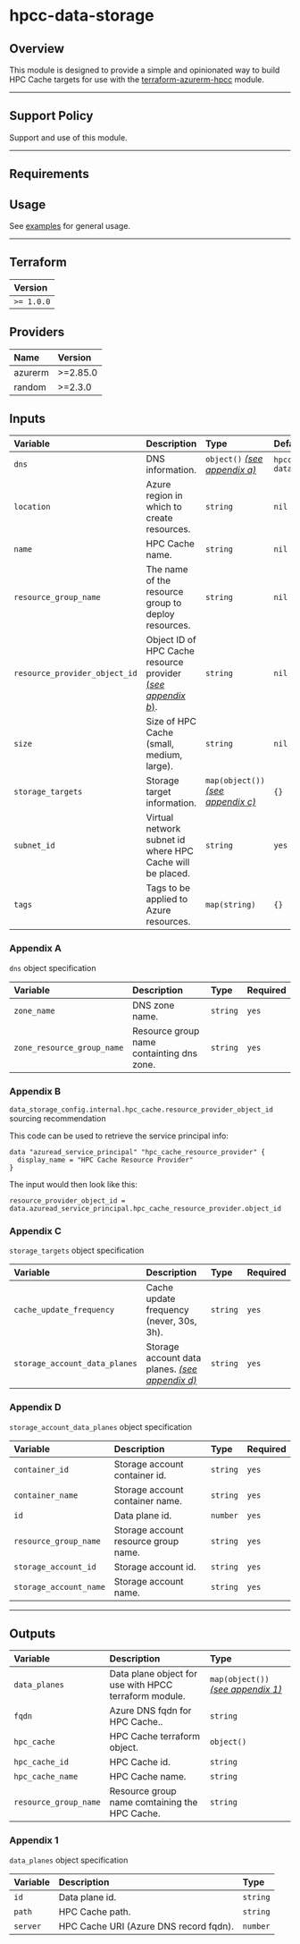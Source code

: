 # hpcc-data-storage

## Overview

This module is designed to provide a simple and opinionated way to build HPC Cache targets for use with the [terraform-azurerm-hpcc](https://github.com/LexisNexis-RBA/terraform-azurerm-hpcc) module.

---

## Support Policy

Support and use of this module.

---

## Requirements

## Usage

See [examples](/examples) for general usage. 

---

## Terraform

| **Version** |
| :---------- |
| `>= 1.0.0`  |

## Providers

| **Name**   | **Version** |
| :--------- | :---------- |
| azurerm    | >=2.85.0    |
| random     | >=2.3.0     |

## Inputs

| **Variable**                  | **Description**                                                             | **Type**                                          | **Default** | **Required** |
| :---------------------------- | :-------------------------------------------------------------------------- | :------------------------------------------------ | :--------   | :----------- |
| `dns`                         | DNS information.                                                            | `object()` [_(see appendix a)_](#Appendix-A)      | `hpcc-data` | `yes`        |
| `location`                    | Azure region in which to create resources.                                  | `string`                                          | `nil`       | `yes`        |
| `name`                        | HPC Cache name.                                                             | `string`                                          | `nil`       | `yes`         |
| `resource_group_name`         | The name of the resource group to deploy resources.                         | `string`                                          | `nil`       | `yes`        |
| `resource_provider_object_id` | Object ID of HPC Cache resource provider [(_see appendix b_)](#Appendix-C). | `string`                                          | `nil`       | `yes`        |
| `size`                        | Size of HPC Cache (small, medium, large).                                   | `string`                                          | `nil`       | `yes`        |
| `storage_targets`             | Storage target information.                                                 | `map(object())` [_(see appendix c)_](#Appendix-C) | `{}`        | `yes`        |
| `subnet_id`                   | Virtual network subnet id where HPC Cache will be placed.                   | `string`                                          | `yes`       | `yes`        |
| `tags`                        | Tags to be applied to Azure resources.                                      | `map(string)`                                     | `{}`        | `no`         |

### Appendix A

`dns` object specification

| **Variable**               | **Description**                           | **Type** | **Required** |
| :------------------------- | :---------------------------------------- | :------- | :----------- |
| `zone_name`                | DNS zone name.                            | `string` | `yes`        |
| `zone_resource_group_name` | Resource group name containting dns zone. | `string` | `yes`        |

### Appendix B

`data_storage_config.internal.hpc_cache.resource_provider_object_id` sourcing recommendation

This code can be used to retrieve the service principal info:

```
data "azuread_service_principal" "hpc_cache_resource_provider" {
  display_name = "HPC Cache Resource Provider"
}
```

The input would then look like this:

```
resource_provider_object_id = data.azuread_service_principal.hpc_cache_resource_provider.object_id
```

### Appendix C

`storage_targets` object specification

| **Variable**                  | **Description**                                                | **Type** | **Required** |
| :---------------------------- | :------------------------------------------------------------- | :--------| :----------- |
| `cache_update_frequency`      | Cache update frequency (never, 30s, 3h).                       | `string` | `yes`        |
| `storage_account_data_planes` | Storage account data planes. [_(see appendix d)_](#Appendix-D) | `string` | `yes`        |

### Appendix D

`storage_account_data_planes` object specification

| **Variable**           | **Description**                      | **Type** | **Required** |
| :----------------------| :----------------------------------- | :--------| :----------- |
| `container_id`         | Storage account container id.        | `string` | `yes`        |
| `container_name`       | Storage account container name.      | `string` | `yes`        |
| `id`                   | Data plane id.                       | `number` | `yes`        |
| `resource_group_name`  | Storage account resource group name. | `string` | `yes`        |
| `storage_account_id`   | Storage account id.                  | `string` | `yes`        |
| `storage_account_name` | Storage account name.                | `string` | `yes`        |

---

## Outputs

| **Variable**          | **Description**                                       | **Type**                                          |
| :-------------------- | :-----------------------------------------------------| :------------------------------------------------ |
| `data_planes`         | Data plane object for use with HPCC terraform module. | `map(object())` [_(see appendix 1)_](#Appendix-1) |
| `fqdn`                | Azure DNS fqdn for HPC Cache..                        | `string`                                          |
| `hpc_cache`           | HPC Cache terraform object.                           | `object()`                                        |
| `hpc_cache_id`        | HPC Cache id.                                         | `string`                                          |
| `hpc_cache_name`      | HPC Cache name.                                       | `string`                                          |
| `resource_group_name` | Resource group name comtaining the HPC Cache.         | `string`                                          |

### Appendix 1

`data_planes` object specification

| **Variable** | **Description**                        | **Type** |
| :----------- | :------------------------------------- | :--------|
| `id`         | Data plane id.                         | `string` |
| `path`       | HPC Cache path.                        | `string` |
| `server`     | HPC Cache URI (Azure DNS record fqdn). | `number` |
